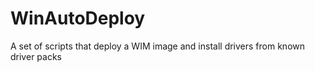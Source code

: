 # WinAutoDeploy
A set of scripts that deploy a WIM image and install drivers from known driver packs
